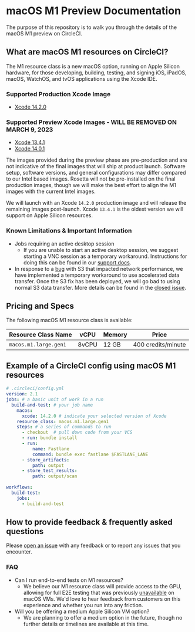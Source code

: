 # macOS M1 Preview Documentation

The purpose of this repository is to walk you through the details of the macOS M1 preview on CircleCI.

## What are macOS M1 resources on CircleCI?

The M1 resource class is a new macOS option, running on Apple Silicon hardware, for those developing, building, testing, and signing iOS, iPadOS, macOS, WatchOS, and tvOS applications using the Xcode IDE.

### Supported Production Xcode Image
* [Xcode 14.2.0](https://circle-macos-docs.s3.amazonaws.com/image-manifest/v11441/manifest.txt)

### Supported Preview Xcode Images - WILL BE REMOVED ON MARCH 9, 2023
* [Xcode 13.4.1](https://gist.github.com/BytesGuy/febf02b354dce391d7a14cb994b09d99#file-xcode13-txt)
* [Xcode 14.0.1](https://gist.github.com/BytesGuy/febf02b354dce391d7a14cb994b09d99#file-xcode14-txt)

The images provided during the preview phase are pre-production and are not indicative of the final images that will ship at product launch. Software setup, software versions, and general configurations may differ compared to our Intel based images. Rosetta will not be pre-installed on the final production images, though we will make the best effort to align the M1 images with the current Intel images.

We will launch with an Xcode `14.2.0` production image and will release the remaining images post-launch. Xcode `13.4.1` is the oldest version we will support on Apple Silicon resources. 

### Known Limitations & Important Information
* Jobs requiring an active desktop session
   * If you are unable to start an active desktop session, we suggest starting a VNC session as a temporary workaround. Instructions for doing this can be found in our [support docs](https://support.circleci.com/hc/en-us/articles/360020345334-How-to-connect-to-a-macOS-container-via-VNC).
* In response to a [bug](https://github.com/aws/aws-cli/issues/7481) with S3 that impacted network performance, we have implemented a temporary workaround to use accelerated data transfer. Once the S3 fix has been deployed, we will go bad to using normal S3 data transfer. More details can be found in the [closed issue](https://github.com/CircleCI-Public/macOS-M1-Preview-Documentation/issues/1).

## Pricing and Specs
The following macOS M1 resource class is available:

|Resource Class Name|vCPU|Memory|Price
|---|---|---|---|
|`macos.m1.large.gen1`|8vCPU|12 GB|400 credits/minute

## Example of a CircleCI config using macOS M1 resources
```yaml
# .circleci/config.yml
version: 2.1
jobs: # a basic unit of work in a run
  build-and-test: # your job name
    macos:
      xcode: 14.2.0 # indicate your selected version of Xcode
    resource_class: macos.m1.large.gen1
    steps: # a series of commands to run
      - checkout  # pull down code from your VCS
      - run: bundle install
      - run:
          name: Fastlane
          command: bundle exec fastlane $FASTLANE_LANE
      - store_artifacts:
          path: output
      - store_test_results:
          path: output/scan
          
workflows:
  build-test:
    jobs:
      - build-and-test
```
## How to provide feedback & frequently asked questions
Please [open an issue](https://github.com/CircleCI-Public/macos-dedicated-host-preview-docs/issues) with any feedback or to report any issues that you encounter.
### FAQ
* Can I run end-to-end tests on M1 resources?
  * We believe our M1 resource class will provide access to the GPU, allowing for full E2E testing that was previously [unavailable](https://support.circleci.com/hc/en-us/articles/360052160592-Tests-Fail-With-Error-There-is-no-available-Metal-device-on-this-system-) on macOS VMs. We'd love to hear feedback from customers on this experience and whether you run into any friction.
* Will you be offering a medium Apple Silicon VM option?
  * We are planning to offer a medium option in the future, though no further details or timelines are available at this time. 
